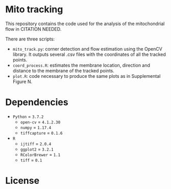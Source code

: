 # Mito tracking

This repository contains the code used for the analysis of the mitochondrial flow in CITATION NEEDED.

There are three scripts:
- `mito_track.py`: corner detection and flow estimation using the OpenCV library. It outputs several .csv files with the coordinates of all the tracked points.
- `coord_process.R`: estimates the membrane location, direction and distance to the membrane of the tracked points.
- `plot.R`: code necessary to produce the same plots as in Supplemental Figure N.

# Dependencies

- `Python` = `3.7.2`
    - `open-cv` = `4.1.2.30`
    - `numpy` = `1.17.4`
    - `tiffcapture` = `0.1.6`
- `R`
    - `ijtiff` = `2.0.4`
    - `ggplot2` = `3.2.1`
    - `RColorBrewer` = `1.1`
    - `tiff` = `0.1`

# License